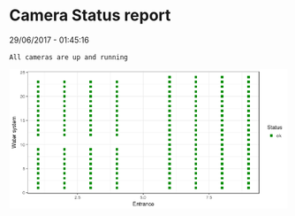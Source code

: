 Camera Status report
================
29/06/2017 - 01:45:16

    All cameras are up and running

![](camreport_files/figure-markdown_github/unnamed-chunk-2-1.png)
